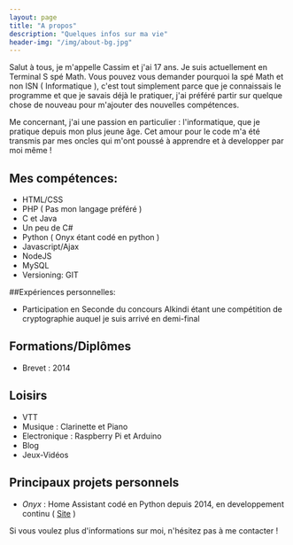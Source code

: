 ```yaml
---
layout: page
title: "A propos"
description: "Quelques infos sur ma vie"
header-img: "/img/about-bg.jpg"
---
```


Salut à tous, je m'appelle Cassim et j'ai 17 ans. Je suis actuellement en Terminal S spé Math. Vous pouvez vous demander pourquoi la spé Math et non ISN ( Informatique ), c'est tout simplement parce que je connaissais le programme et que je savais déjà le pratiquer, j'ai préféré partir sur quelque chose de nouveau pour m'ajouter des nouvelles compétences.

Me concernant, j'ai une passion en particulier : l'informatique, que je pratique depuis mon plus jeune âge. Cet amour pour le code m'a été transmis par mes oncles qui m'ont poussé à apprendre et à developper par moi même !

## Mes compétences:

- HTML/CSS
- PHP ( Pas mon langage préféré )
- C et Java
- Un peu de C#
- Python ( Onyx étant codé en python )
- Javascript/Ajax
- NodeJS
- MySQL
- Versioning: GIT

##Expériences personnelles:

- Participation en Seconde du concours Alkindi étant une compétition de cryptographie auquel je suis arrivé en demi-final

## Formations/Diplômes

- Brevet : 2014

## Loisirs

- VTT
- Musique : Clarinette et Piano
- Electronique : Raspberry Pi et Arduino
- Blog
- Jeux-Vidéos

## Principaux projets personnels

- *Onyx* : Home Assistant codé en Python depuis 2014, en developpement continu ( [Site](https://onyxlabs.fr) )

Si vous voulez plus d'informations sur moi, n'hésitez pas à me contacter !